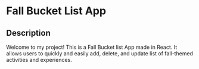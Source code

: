 # Fall Bucket List App



## Description

Welcome to my project! This is a Fall Bucket list App made in React. It allows users to quickly and easily add, delete, and update list of fall-themed activities and experiences. 



